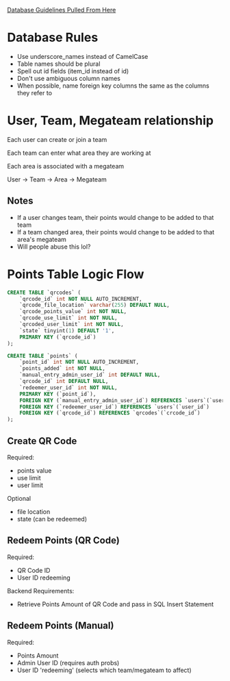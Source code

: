 [Database Guidelines Pulled From Here](https://dev.to/ovid/database-naming-standards-2061)

# Database Rules

- Use underscore_names instead of CamelCase
- Table names should be plural
- Spell out id fields (item_id instead of id)
- Don't use ambiguous column names
- When possible, name foreign key columns the same as the columns they refer to

# User, Team, Megateam relationship

Each user can create or join a team

Each team can enter what area they are working at

Each area is associated with a megateam

User -> Team -> Area -> Megateam

## Notes

- If a user changes team, their points would change to be added to that team
- If a team changed area, their points would change to be added to that area's megateam
- Will people abuse this lol?

# Points Table Logic Flow

```sql
CREATE TABLE `qrcodes` (
    `qrcode_id` int NOT NULL AUTO_INCREMENT,
    `qrcode_file_location` varchar(255) DEFAULT NULL,
    `qrcode_points_value` int NOT NULL,
    `qrcode_use_limit` int NOT NULL,
    `qrcoded_user_limit` int NOT NULL,
    `state` tinyint(1) DEFAULT '1',
    PRIMARY KEY (`qrcode_id`)
);

CREATE TABLE `points` (
    `point_id` int NOT NULL AUTO_INCREMENT,
    `points_added` int NOT NULL,
    `manual_entry_admin_user_id` int DEFAULT NULL,
    `qrcode_id` int DEFAULT NULL,
    `redeemer_user_id` int NOT NULL,
    PRIMARY KEY (`point_id`),
    FOREIGN KEY (`manual_entry_admin_user_id`) REFERENCES `users`(`user_id`)
    FOREIGN KEY (`redeemer_user_id`) REFERENCES `users`(`user_id`)
    FOREIGN KEY (`qrcode_id`) REFERENCES `qrcodes`(`crcode_id`)
);
```

## Create QR Code

Required:

- points value
- use limit
- user limit

Optional

- file location
- state (can be redeemed)

## Redeem Points (QR Code)

Required:

- QR Code ID
- User ID redeeming

Backend Requirements:

- Retrieve Points Amount of QR Code and pass in SQL Insert Statement

## Redeem Points (Manual)

Required:

- Points Amount
- Admin User ID (requires auth probs)
- User ID 'redeeming' (selects which team/megateam to affect)
